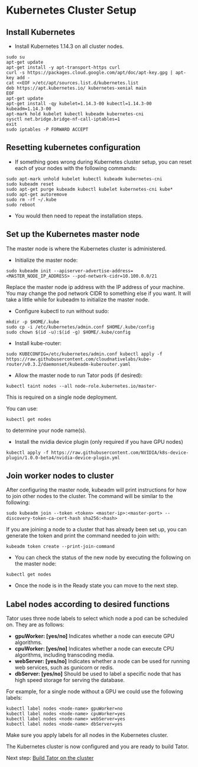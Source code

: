 # Kubernetes Cluster Setup

## Install Kubernetes

* Install Kubernetes 1.14.3 on all cluster nodes.

```
sudo su
apt-get update
apt-get install -y apt-transport-https curl
curl -s https://packages.cloud.google.com/apt/doc/apt-key.gpg | apt-key add -
cat <<EOF >/etc/apt/sources.list.d/kubernetes.list
deb https://apt.kubernetes.io/ kubernetes-xenial main
EOF
apt-get update
apt-get install -qy kubelet=1.14.3-00 kubectl=1.14.3-00 kubeadm=1.14.3-00
apt-mark hold kubelet kubectl kubeadm kubernetes-cni
sysctl net.bridge.bridge-nf-call-iptables=1
exit
sudo iptables -P FORWARD ACCEPT
```

## Resetting kubernetes configuration

* If something goes wrong during Kubernetes cluster setup, you can reset each of your nodes with the following commands:

```
sudo apt-mark unhold kubelet kubectl kubeadm kubernetes-cni
sudo kubeadm reset
sudo apt-get purge kubeadm kubectl kubelet kubernetes-cni kube*   
sudo apt-get autoremove  
sudo rm -rf ~/.kube
sudo reboot
```

* You would then need to repeat the installation steps.

## Set up the Kubernetes master node

The master node is where the Kubernetes cluster is administered.

* Initialize the master node:

```
sudo kubeadm init --apiserver-advertise-address=<MASTER_NODE_IP_ADDRESS> --pod-network-cidr=10.100.0.0/21
```

Replace the master node ip address with the IP address of your machine. You may change the pod network CIDR to something else if you want. It will take a little while for kubeadm to initialize the master node.

* Configure kubectl to run without sudo:

```
mkdir -p $HOME/.kube
sudo cp -i /etc/kubernetes/admin.conf $HOME/.kube/config
sudo chown $(id -u):$(id -g) $HOME/.kube/config
```

* Install kube-router:

```
sudo KUBECONFIG=/etc/kubernetes/admin.conf kubectl apply -f https://raw.githubusercontent.com/cloudnativelabs/kube-router/v0.3.2/daemonset/kubeadm-kuberouter.yaml
```

* Allow the master node to run Tator pods (if desired):

```
kubectl taint nodes --all node-role.kubernetes.io/master-
```

This is required on a single node deployment.

You can use:

```
kubectl get nodes
```

to determine your node name(s).

* Install the nvidia device plugin (only required if you have GPU nodes)

```
kubectl apply -f https://raw.githubusercontent.com/NVIDIA/k8s-device-plugin/1.0.0-beta4/nvidia-device-plugin.yml
```

## Join worker nodes to cluster

After configuring the master node, kubeadm will print instructions for how to join other nodes to the cluster. The command will be similar to the following:

```
sudo kubeadm join --token <token> <master-ip>:<master-port> --discovery-token-ca-cert-hash sha256:<hash>
```

If you are joining a node to a cluster that has already been set up, you can generate the token and print the command needed to join with:

```
kubeadm token create --print-join-command
```

* You can check the status of the new node by executing the following on the master node:

```
kubectl get nodes
```

* Once the node is in the Ready state you can move to the next step.

## Label nodes according to desired functions

Tator uses three node labels to select which node a pod can be scheduled on. They are as follows:

* **gpuWorker: [yes/no]** Indicates whether a node can execute GPU algorithms.
* **cpuWorker: [yes/no]** Indicates whether a node can execute CPU algorithms, including transcoding media.
* **webServer: [yes/no]** Indicates whether a node can be used for running web services, such as gunicorn or redis.
* **dbServer: [yes/no]** Should be used to label a specific node that has high speed storage for serving the database.

For example, for a single node without a GPU we could use the following labels:
 
```
kubectl label nodes <node-name> gpuWorker=no
kubectl label nodes <node-name> cpuWorker=yes
kubectl label nodes <node-name> webServer=yes
kubectl label nodes <node-name> dbServer=yes
```

Make sure you apply labels for all nodes in the Kubernetes cluster.

The Kubernetes cluster is now configured and you are ready to build Tator.

Next step: [Build Tator on the cluster](build.md)
